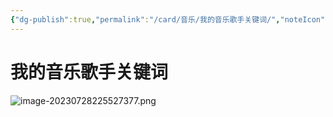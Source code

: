 ```yaml
---
{"dg-publish":true,"permalink":"/card/音乐/我的音乐歌手关键词/","noteIcon":"2","created":"2024-10-20T18:00:18+08:00","updated":"2024-10-20T18:01:03+08:00"}
---
```



# 我的音乐歌手关键词

![image-20230728225527377.png](/img/user/attachs/image-20230728225527377.png)
